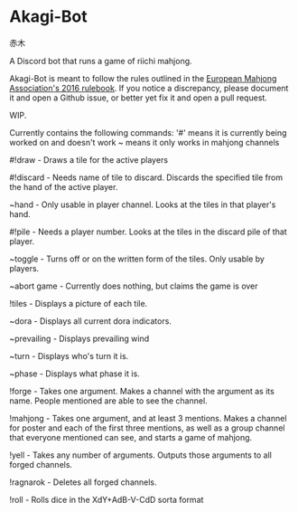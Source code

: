 # Akagi-Bot
赤木

A Discord bot that runs a game of riichi mahjong.

Akagi-Bot is meant to follow the rules outlined in the [European Mahjong Association's 2016 rulebook](http://mahjong-europe.org/portal/images/docs/Riichi-rules-2016-EN.pdf).  If you notice a discrepancy, please document it and open a Github issue, or better yet fix it and open a pull request.  

WIP.

Currently contains the following commands:
'#' means it is currently being worked on and doesn't work
~ means it only works in mahjong channels

#!draw - Draws a tile for the active players

#!discard - Needs name of tile to discard.  Discards the specified tile from the hand of the active player.

~hand - Only usable in player channel.  Looks at the tiles in that player's hand.

#!pile - Needs a player number.  Looks at the tiles in the discard pile of that player.

~toggle - Turns off or on the written form of the tiles. Only usable by players.

~abort game - Currently does nothing, but claims the game is over

!tiles - Displays a picture of each tile.

~dora - Displays all current dora indicators.

~prevailing - Displays prevailing wind

~turn - Displays who's turn it is.

~phase - Displays what phase it is.

!forge - Takes one argument.  Makes a channel with the argument as its name. People mentioned are able to see the channel.

!mahjong - Takes one argument, and at least 3 mentions.  Makes a channel for poster and each of the first three mentions, as well as a group channel that everyone mentioned can see, and starts a game of mahjong.  

!yell - Takes any number of arguments.  Outputs those arguments to all forged channels.

!ragnarok - Deletes all forged channels.  

!roll - Rolls dice in the XdY+AdB-V-CdD sorta format

